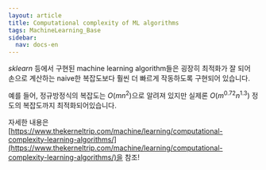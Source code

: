 ```yaml
---
layout: article
title: Computational complexity of ML algorithms
tags: MachineLearning_Base
sidebar:
  nav: docs-en
---
```


*sklearn* 등에서 구현된 machine learning algorithm들은 굉장히 최적화가 잘 되어 손으로 계산하는 naive한 복잡도보다 훨씬 더 빠르게 작동하도록 구현되어 있습니다.

예를 들어, 정규방정식의 복잡도는 $O(mn^2)$으로 알려져 있지만 실제론 $O(m^{0.72}n^{1.3})$ 정도의 복잡도까지 최적화되어있습니다.

자세한 내용은 [https://www.thekerneltrip.com/machine/learning/computational-complexity-learning-algorithms/](https://www.thekerneltrip.com/machine/learning/computational-complexity-learning-algorithms/)을 참조!
